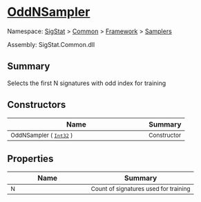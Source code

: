 # [OddNSampler](./OddNSampler.md)

Namespace: [SigStat]() > [Common](./../../README.md) > [Framework]() > [Samplers](./README.md)

Assembly: SigStat.Common.dll

## Summary
Selects the first N signatures with odd index for training

## Constructors

| Name | Summary | 
| --- | --- | 
| <sub>OddNSampler ( [`Int32`](https://docs.microsoft.com/en-us/dotnet/api/System.Int32) )</sub><img width=160>| <sub>Constructor</sub>| <br>


## Properties

| Name | Summary | 
| --- | --- | 
| <sub>N</sub><img width=160>| <sub>Count of signatures used for training</sub>| <br>


